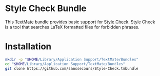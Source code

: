 # Style Check Bundle

This [TextMate][] bundle provides basic support for [Style Check](https://www.cs.umd.edu/~nspring/software/style-check-readme.html). Style Check is a tool that searches LaTeX formatted files for forbidden phrases.

[TextMate]: http://github.com/textmate/textmate

# Installation

```bash
mkdir -p "$HOME/Library/Application Support/TextMate/Bundles"
cd "$HOME/Library/Application Support/TextMate/Bundles"
git clone https://github.com/sanssecours/Style-Check.tmbundle
```
